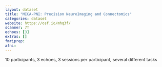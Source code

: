 ```yaml
---
layout: dataset
title: "MICA-PNI: Precision NeuroImaging and Connectomics"
categories: dataset
website: https://osf.io/mhq3f/
scanner: 7T
echoes: [3]
extras: []
fmriprep:
afni:
---
```


10 participants, 3 echoes, 3 sessions per participant, several different tasks

